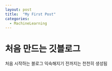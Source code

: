 ```yaml
---
layout: post
title:  "My First Post"
categories:
  - MachineLearning
---
```


# 처음 만드는 깃블로그

처음 시작하는 블로그 익숙해지기 전까지는 천천히 생성됨
